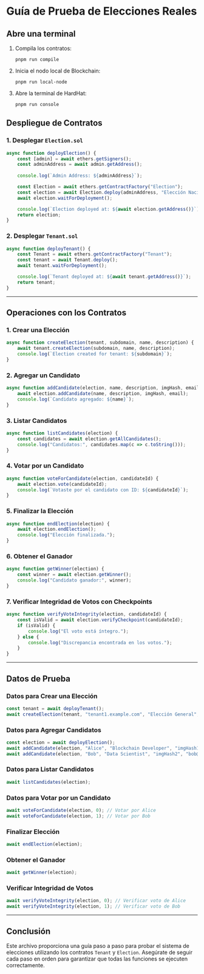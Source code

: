
# Guía de Prueba de Elecciones Reales

## Abre una terminal

1. Compila los contratos:
   ```shell
   pnpm run compile
   ```

2. Inicia el nodo local de Blockchain:
   ```shell
   pnpm run local-node
   ```

3. Abre la terminal de HardHat:
   ```shell
   pnpm run console
   ```

## Despliegue de Contratos

### 1. Desplegar `Election.sol`
```javascript
async function deployElection() {
    const [admin] = await ethers.getSigners();
    const adminAddress = await admin.getAddress();
    
    console.log(`Admin Address: ${adminAddress}`);

    const Election = await ethers.getContractFactory("Election");
    const election = await Election.deploy(adminAddress, "Elección Nacional", "Elección Presidencial");
    await election.waitForDeployment();

    console.log(`Election deployed at: ${await election.getAddress()}`);
    return election;
}
```

### 2. Desplegar `Tenant.sol`
```javascript
async function deployTenant() {
    const Tenant = await ethers.getContractFactory("Tenant");
    const tenant = await Tenant.deploy();
    await tenant.waitForDeployment();

    console.log(`Tenant deployed at: ${await tenant.getAddress()}`);
    return tenant;
}
```

---

## Operaciones con los Contratos

### 1. Crear una Elección
```javascript
async function createElection(tenant, subdomain, name, description) {
    await tenant.createElection(subdomain, name, description);
    console.log(`Election created for tenant: ${subdomain}`);
}
```

### 2. Agregar un Candidato
```javascript
async function addCandidate(election, name, description, imgHash, email) {
    await election.addCandidate(name, description, imgHash, email);
    console.log(`Candidato agregado: ${name}`);
}
```

### 3. Listar Candidatos
```javascript
async function listCandidates(election) {
    const candidates = await election.getAllCandidates();
    console.log("Candidatos:", candidates.map(c => c.toString()));
}
```

### 4. Votar por un Candidato
```javascript
async function voteForCandidate(election, candidateId) {
    await election.vote(candidateId);
    console.log(`Votaste por el candidato con ID: ${candidateId}`);
}
```

### 5. Finalizar la Elección
```javascript
async function endElection(election) {
    await election.endElection();
    console.log("Elección finalizada.");
}
```

### 6. Obtener el Ganador
```javascript
async function getWinner(election) {
    const winner = await election.getWinner();
    console.log("Candidato ganador:", winner);
}
```

### 7. Verificar Integridad de Votos con Checkpoints
```javascript
async function verifyVoteIntegrity(election, candidateId) {
    const isValid = await election.verifyCheckpoint(candidateId);
    if (isValid) {
        console.log("El voto está íntegro.");
    } else {
        console.log("Discrepancia encontrada en los votos.");
    }
}
```

---

## Datos de Prueba

### Datos para Crear una Elección
```javascript
const tenant = await deployTenant();
await createElection(tenant, "tenant1.example.com", "Elección General", "Descripción de la elección");
```

### Datos para Agregar Candidatos
```javascript
const election = await deployElection();
await addCandidate(election, "Alice", "Blockchain Developer", "imgHash1", "alice@example.com");
await addCandidate(election, "Bob", "Data Scientist", "imgHash2", "bob@example.com");
```

### Datos para Listar Candidatos
```javascript
await listCandidates(election);
```

### Datos para Votar por un Candidato
```javascript
await voteForCandidate(election, 0); // Votar por Alice
await voteForCandidate(election, 1); // Votar por Bob
```

### Finalizar Elección
```javascript
await endElection(election);
```

### Obtener el Ganador
```javascript
await getWinner(election);
```

### Verificar Integridad de Votos
```javascript
await verifyVoteIntegrity(election, 0); // Verificar voto de Alice
await verifyVoteIntegrity(election, 1); // Verificar voto de Bob
```

---

## Conclusión

Este archivo proporciona una guía paso a paso para probar el sistema de elecciones utilizando los contratos `Tenant` y `Election`. Asegúrate de seguir cada paso en orden para garantizar que todas las funciones se ejecuten correctamente.
